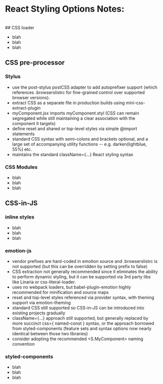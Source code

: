 # React Styling Options Notes:

<br/>
## CSS loader

- blah
- blah
- blah


## CSS pre-processor

### Stylus

- use the post-stylus postCSS adapter to add autoprefixer support (which references .browserslistrc for fine-grained control over supported browser versions).
- extract CSS as a separate file in production builds using mini-css-extract-plugin
- myComponent.jsx imports myComponent.styl (CSS can remain segregated while still maintaining a clear association with the component it targets)
- define reset and shared or top-level styles via simple @import statements
- standard CSS syntax with semi-colons and brackets optional, and a large set of accompanying utility functions -- e.g. darken(lightblue, 55%) etc.
- maintains the standard className={...} React styling syntax

### CSS Modules

- blah
- blah
- blah


## CSS-in-JS

### inline styles

- blah
- blah
- blah

### emotion-js

- vendor prefixes are hard-coded in emotion source and .browserslistrc is not supported (but this can be overridden by setting prefix to false)
- CSS extraction not generally recommended since it eliminates the ability to perform dynamic styling, but it can be supported via 3rd party libs like Linaria or css-literal-loader. 
- uses no webpack loaders, but babel-plugin-emotion highly recommended for minification and source maps
- reset and top-level styles referenced via <Global> provider syntax, with theming support via emotion-theming
- standard CSS still supported so CSS-in-JS can be introduced into existing projects gradually
- className={...} approach still supported, but generally replaced by more succinct css={ named-const } syntax, or the <StyledABC> approach borrowed from styled-components (feature sets and syntax options now nearly identical between those two libraries)
- consider adopting the recommended <S.MyComponent> naming convention

### styled-components

- blah
- blah
- blah
